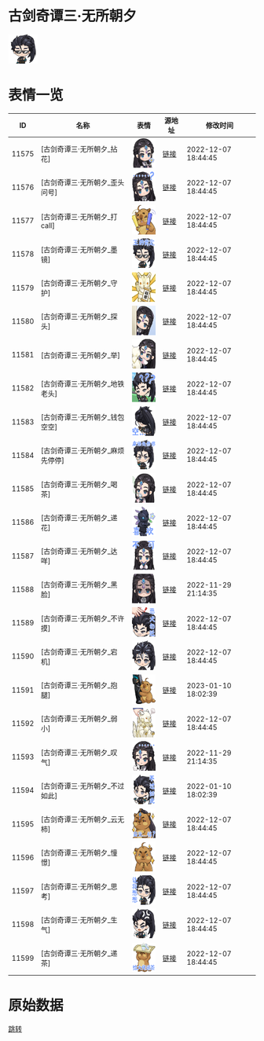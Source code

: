 # 古剑奇谭三·无所朝夕

<img src="./cover.png" height="60" alt="cover" />

# 表情一览

|ID|名称|表情|源地址|修改时间|
|----|----|----|----|----|
|11575|[古剑奇谭三·无所朝夕_拈花]|<img src="./pic/011575_%5B古剑奇谭三·无所朝夕_拈花%5D.png" height="60" alt="拈花"/>|[链接](https://i0.hdslb.com/bfs/garb/item/9360f5c909868327f6a4da2a63be4b79484b15ce.png)|2022-12-07 18:44:45|
|11576|[古剑奇谭三·无所朝夕_歪头问号]|<img src="./pic/011576_%5B古剑奇谭三·无所朝夕_歪头问号%5D.png" height="60" alt="歪头问号"/>|[链接](https://i0.hdslb.com/bfs/garb/item/be8055153fad6e4d733b258d25f270dc204a59ed.png)|2022-12-07 18:44:45|
|11577|[古剑奇谭三·无所朝夕_打call]|<img src="./pic/011577_%5B古剑奇谭三·无所朝夕_打call%5D.png" height="60" alt="打call"/>|[链接](https://i0.hdslb.com/bfs/garb/item/838d78176e45c220460ec004e356ebeecfe817c6.png)|2022-12-07 18:44:45|
|11578|[古剑奇谭三·无所朝夕_墨镜]|<img src="./pic/011578_%5B古剑奇谭三·无所朝夕_墨镜%5D.png" height="60" alt="墨镜"/>|[链接](https://i0.hdslb.com/bfs/garb/item/56f2af752f8d00e5eb394e2d7f6812b5388531f6.png)|2022-12-07 18:44:45|
|11579|[古剑奇谭三·无所朝夕_守护]|<img src="./pic/011579_%5B古剑奇谭三·无所朝夕_守护%5D.png" height="60" alt="守护"/>|[链接](https://i0.hdslb.com/bfs/garb/item/8e10bec40358c43d37fdebc9a78335d278af8094.png)|2022-12-07 18:44:45|
|11580|[古剑奇谭三·无所朝夕_探头]|<img src="./pic/011580_%5B古剑奇谭三·无所朝夕_探头%5D.png" height="60" alt="探头"/>|[链接](https://i0.hdslb.com/bfs/garb/item/679ecbe8e6dfcdde3e6ad725b5ae40db65ab25b4.png)|2022-12-07 18:44:45|
|11581|[古剑奇谭三·无所朝夕_举]|<img src="./pic/011581_%5B古剑奇谭三·无所朝夕_举%5D.png" height="60" alt="举"/>|[链接](https://i0.hdslb.com/bfs/garb/item/33ed45115e385497d2be37ef63109260daeef024.png)|2022-12-07 18:44:45|
|11582|[古剑奇谭三·无所朝夕_地铁老头]|<img src="./pic/011582_%5B古剑奇谭三·无所朝夕_地铁老头%5D.png" height="60" alt="地铁老头"/>|[链接](https://i0.hdslb.com/bfs/garb/item/dbe7b2947b7fa97dfa2d61df33fcccea82a57189.png)|2022-12-07 18:44:45|
|11583|[古剑奇谭三·无所朝夕_钱包空空]|<img src="./pic/011583_%5B古剑奇谭三·无所朝夕_钱包空空%5D.png" height="60" alt="钱包空空"/>|[链接](https://i0.hdslb.com/bfs/garb/item/a38e23ea903afd4e4364ec4305feb9cf00b15f3a.png)|2022-12-07 18:44:45|
|11584|[古剑奇谭三·无所朝夕_麻烦先停停]|<img src="./pic/011584_%5B古剑奇谭三·无所朝夕_麻烦先停停%5D.png" height="60" alt="麻烦先停停"/>|[链接](https://i0.hdslb.com/bfs/garb/item/7f982c8088514e59a6a2f908d01e53eaa9caa276.png)|2022-12-07 18:44:45|
|11585|[古剑奇谭三·无所朝夕_喝茶]|<img src="./pic/011585_%5B古剑奇谭三·无所朝夕_喝茶%5D.png" height="60" alt="喝茶"/>|[链接](https://i0.hdslb.com/bfs/garb/item/b343c2c80a2a5588668e11e02c8ac75faa4dace1.png)|2022-12-07 18:44:45|
|11586|[古剑奇谭三·无所朝夕_递花]|<img src="./pic/011586_%5B古剑奇谭三·无所朝夕_递花%5D.png" height="60" alt="递花"/>|[链接](https://i0.hdslb.com/bfs/garb/item/e42c4b471046460680591296a8317e1ce5462767.png)|2022-12-07 18:44:45|
|11587|[古剑奇谭三·无所朝夕_达咩]|<img src="./pic/011587_%5B古剑奇谭三·无所朝夕_达咩%5D.png" height="60" alt="达咩"/>|[链接](https://i0.hdslb.com/bfs/garb/item/2924cba569480842ef1fa113b1e2664cf774f68a.png)|2022-12-07 18:44:45|
|11588|[古剑奇谭三·无所朝夕_黑脸]|<img src="./pic/011588_%5B古剑奇谭三·无所朝夕_黑脸%5D.png" height="60" alt="黑脸"/>|[链接](https://i0.hdslb.com/bfs/garb/item/70eabe3e8d4b4faafa8eabb9f7cc39ebe9875fb6.png)|2022-11-29 21:14:35|
|11589|[古剑奇谭三·无所朝夕_不许摸]|<img src="./pic/011589_%5B古剑奇谭三·无所朝夕_不许摸%5D.png" height="60" alt="不许摸"/>|[链接](https://i0.hdslb.com/bfs/garb/item/371de64526f50db3ab26858acf226f8d21e91d5a.png)|2022-12-07 18:44:45|
|11590|[古剑奇谭三·无所朝夕_宕机]|<img src="./pic/011590_%5B古剑奇谭三·无所朝夕_宕机%5D.png" height="60" alt="宕机"/>|[链接](https://i0.hdslb.com/bfs/garb/item/2bdebc1f35020350590ca836c8285eca91d905df.png)|2022-12-07 18:44:45|
|11591|[古剑奇谭三·无所朝夕_抱腿]|<img src="./pic/011591_%5B古剑奇谭三·无所朝夕_抱腿%5D.png" height="60" alt="抱腿"/>|[链接](https://i0.hdslb.com/bfs/garb/item/7a539777199f6e9e5bed832651a19ff6ce824d0b.png)|2023-01-10 18:02:39|
|11592|[古剑奇谭三·无所朝夕_弱小]|<img src="./pic/011592_%5B古剑奇谭三·无所朝夕_弱小%5D.png" height="60" alt="弱小"/>|[链接](https://i0.hdslb.com/bfs/garb/item/7313806fa393df8a75623b9ff1006665a16e8532.png)|2022-12-07 18:44:45|
|11593|[古剑奇谭三·无所朝夕_叹气]|<img src="./pic/011593_%5B古剑奇谭三·无所朝夕_叹气%5D.png" height="60" alt="叹气"/>|[链接](https://i0.hdslb.com/bfs/garb/item/90f5aecbe909af37049fdbe875a0a20b0f58b8df.png)|2022-11-29 21:14:35|
|11594|[古剑奇谭三·无所朝夕_不过如此]|<img src="./pic/011594_%5B古剑奇谭三·无所朝夕_不过如此%5D.png" height="60" alt="不过如此"/>|[链接](https://i0.hdslb.com/bfs/garb/item/10f46fbc8500d51e60277db454cfe8d313423be3.png)|2022-01-10 18:02:39|
|11595|[古剑奇谭三·无所朝夕_云无柿]|<img src="./pic/011595_%5B古剑奇谭三·无所朝夕_云无柿%5D.png" height="60" alt="云无柿"/>|[链接](https://i0.hdslb.com/bfs/garb/item/91a4dc1d71acee95996cc50d489ac56cbc57a751.png)|2022-12-07 18:44:45|
|11596|[古剑奇谭三·无所朝夕_憧憬]|<img src="./pic/011596_%5B古剑奇谭三·无所朝夕_憧憬%5D.png" height="60" alt="憧憬"/>|[链接](https://i0.hdslb.com/bfs/garb/item/eec88e8bcc6c2d787a862c7d66e26b62e9d775c5.png)|2022-12-07 18:44:45|
|11597|[古剑奇谭三·无所朝夕_思考]|<img src="./pic/011597_%5B古剑奇谭三·无所朝夕_思考%5D.png" height="60" alt="思考"/>|[链接](https://i0.hdslb.com/bfs/garb/item/07db379882e14851358491c2d8d188079ef5c1be.png)|2022-12-07 18:44:45|
|11598|[古剑奇谭三·无所朝夕_生气]|<img src="./pic/011598_%5B古剑奇谭三·无所朝夕_生气%5D.png" height="60" alt="生气"/>|[链接](https://i0.hdslb.com/bfs/garb/item/a2e5a0b83bfb030edd88fcce35f8c977886bb313.png)|2022-12-07 18:44:45|
|11599|[古剑奇谭三·无所朝夕_递茶]|<img src="./pic/011599_%5B古剑奇谭三·无所朝夕_递茶%5D.png" height="60" alt="递茶"/>|[链接](https://i0.hdslb.com/bfs/garb/item/195c12b16cf378012fb68c482f09e050bd5cc6a9.png)|2022-12-07 18:44:45|

# 原始数据

[跳转](./raw.json)

